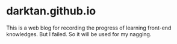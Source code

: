 # darktan.github.io

This is a web blog for recording the progress of learning front-end knowledges. But I failed. So it will be used for my nagging.